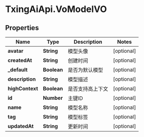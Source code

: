 # TxingAiApi.VoModelVO

## Properties

Name | Type | Description | Notes
------------ | ------------- | ------------- | -------------
**avatar** | **String** | 模型头像 | [optional] 
**createdAt** | **String** | 创建时间 | [optional] 
**_default** | **Boolean** | 是否为默认模型 | [optional] 
**description** | **String** | 模型描述 | [optional] 
**highContext** | **Boolean** | 是否支持高上下文 | [optional] 
**id** | **Number** | 主键ID | [optional] 
**name** | **String** | 模型名称 | [optional] 
**tag** | **String** | 模型标签 | [optional] 
**updatedAt** | **String** | 更新时间 | [optional] 


